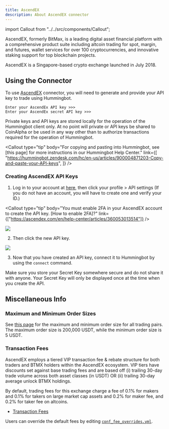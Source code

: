 ```yaml
---
title: AscendEX
description: About AscendEX connector
---
```


import Callout from "../../src/components/Callout";

AscendEX, formerly BitMax, is a leading digital asset financial platform with a comprehensive product suite including altcoin trading for spot, margin, and futures, wallet services for over 100 cryptocurrencies, and innovative staking support for top blockchain projects.

AscendEX is a Singapore-based crypto exchange launched in July 2018.

## Using the Connector

To use [AscendEX](https://ascendex.com/en/global-digital-asset-platform) connector, you will need to generate and provide your API key to trade using Hummingbot.

```
Enter your AscendEx API key >>>
Enter your AscendEx secret API key >>>
```

Private keys and API keys are stored locally for the operation of the Hummingbot client only. At no point will private or API keys be shared to CoinAlpha or be used in any way other than to authorize transactions required for the operation of Hummingbot.

<Callout
  type="tip"
  body="For copying and pasting into Hummingbot, see [this page] for more instructions in our Hummingbot Help Center."
  link={[
    "https://hummingbot.zendesk.com/hc/en-us/articles/900004871203-Copy-and-paste-your-API-keys",
  ]}
/>

### Creating AscendEX API Keys

1. Log in to your account at [here](https://ascendex.com/en/login), then click your profile > API settings (If you do not have an account, you will have to create one and verify your ID.)

<Callout
  type="tip"
  body="You must enable 2FA in your AscendEX account to create the API key. [How to enable 2FA]?"
  link={["https://ascendex.com/en/help-center/articles/360053013514"]}
/>

![](/assets/img/account-ascend-ex.png)

2. Then click the new API key.

![](/assets/img/api-ascend-ex.png)

<Callout
  type="warning"
  body=" For API key permissions, we recommend using `trade` and `view` enabled API keys; enabling `transfer,` `or the equivalent is unnecessary `for current Hummingbot strategies."
/>

3. Now that you have created an API key, connect it to Hummingbot by using the `connect` command.

Make sure you store your Secret Key somewhere secure and do not share it with anyone. Your Secret Key will only be displayed once at the time when you create the API.

<Callout
  type="warning"
  body="If you lose your Secret Key, you can delete the API and create a new one. However, it will be impossible to reuse the same API."
/>

## Miscellaneous Info

### Maximum and Minimum Order Sizes

See [this page](https://ascendex.com/en/help-center/articles/360025991074) for the maximum and minimum order size for all trading pairs.
The maximum order size is 200,000 USDT, while the minimum order size is 5 USDT.

### Transaction Fees

AscendEX employs a tiered VIP transaction fee & rebate structure for both traders and BTMX holders within the AscendEX ecosystem.
VIP tiers have discounts set against base trading fees and are based off (i) trailing 30-day trade volume across both asset classes (in USDT) OR (ii) trailing 30-day average unlock BTMX holdings.

By default, trading fees for this exchange charge a fee of 0.1% for makers and 0.1% for takers on large market cap assets and 0.2% for maker fee, and 0.2% for taker fee on altcoins.

- [Transaction Fees](https://ascendex.com/en/feerate/transactionfee-traderate)

Users can override the default fees by editing [`conf_fee_overrides.yml`](/operation/override-fees/).
